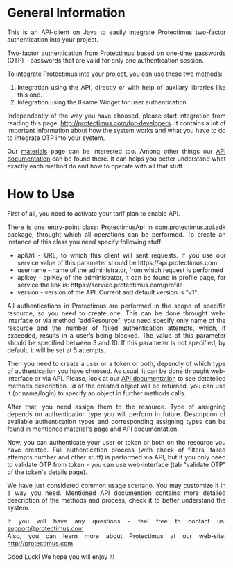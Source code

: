 General Information
===========================
<div style="text-align: justify;">
This is an API-client on Java to easily integrate Protectimus two-factor authentication into your project. 

Two-factor authentication from Protectimus based on one-time passwords (OTP) - passwords that are valid for only one authentication session.

To integrate Protectimus into your project, you can use these two methods:<br/>
1) Integration using the API, directly or with help of auxilary libraries like this one.<br/>
2) Integration using the IFrame Widget for user authentication. 

Independently of the way you have choosed, please start integration from reading this page: http://protectimus.com/for-developers. It contains a lot of important information about how the system works and what you have to do to integrate OTP into your system.

Our <a href="http://protectimus.com/materials">materials</a> page can be interested too. Among other things our <a href="http://protectimus.com/images/pdf/Protectimus_API_manual_en.pdf">API documentation</a> can be found there. It can helps you better understand what exactly each method do and how to operate with all that stuff.

How to Use
===========================
First of all, you need to activate your tarif plan to enable API.

There is one entry-point class: ProtectimusApi in com.protectimus.api.sdk package, throught which all operations can be performed. To create an instance of this class you need specify following stuff:
<ul>
<li>apiUrl - URL, to which this client will sent requests. If you use our service value of this parameter should be  https://api.protectimus.com</li>
<li>username - name of the administrator, from which request is performed</li>
<li>apikey - apiKey of the administrator, it can be found in profile page, for service the link is: https://service.protectimus.com/profile</li>
<li>version - version of the API. Current and default version is "v1". </li>
</ul>

All authentications in Protectimus are performed in the scope of specific resource, so you need to create one. This can be done throught web-interface or via method "addResource", you need specify only name of the resource and the number of failed authentication attempts, which, if exceeded, results in a user’s being blocked. The value of this parameter  should be specified between 3 and 10. If this parameter is not specified, by default, it will be set at 5 attempts.

Then you need to create a user or a token or both, dependly of which type of authentication you have choosed. As usual, it can be done throught web-interface or via API. Please, look at our <a href="http://protectimus.com/images/pdf/Protectimus_API_manual_en.pdf">API documentation</a> to see detateiled methods description. Id of the created object will be returned, you can use it (or name/login) to specify an object in further methods calls.

After that, you need assign them to the resource. Type of assigning depends on authentication type you will perform in future. Description of available authentication types and corresponding assigning types can be found in mentioned material's page and API documentation.

Now, you can authenticate your user or token or both on the resource you have created. Full authentication process (with check of filters, failed attempts number and other stuff) is performed via API, but if you only need to validate OTP from token - you can use web-interface (tab "validate OTP" of the token's details page).

We have just considered common usage scenario. You may customize it in a way you need. Mentioned API documention contains more detailed description of the methods and process, check it to better understand the system. 

If you will have any questions - feel free to contact us: support@protectimus.com<br/>
Also, you can learn more about Protectimus at our web-site: http://protectimus.com

Good Luck! We hope you will enjoy it!

<div>
    
